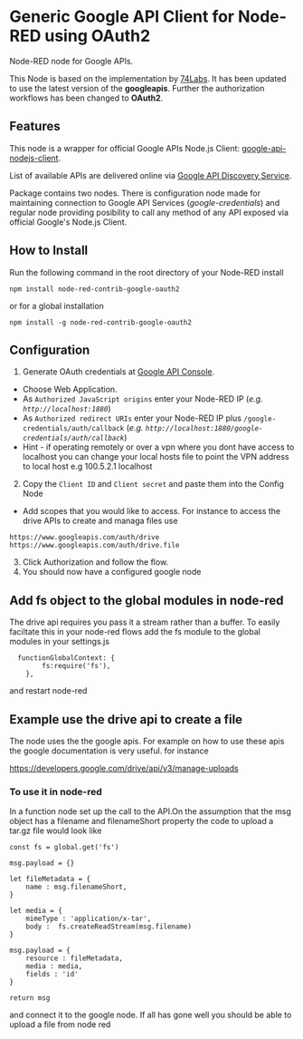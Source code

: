 # Generic Google API Client for Node-RED using OAuth2

Node-RED node for Google APIs.

This Node is based on the implementation by [74Labs](https://github.com/74Labs/node-red-contrib-google). It has been updated to use the latest version of the __googleapis__. Further the authorization workflows has been changed to __OAuth2__.

## Features

This node is a wrapper for official Google APIs Node.js Client: [google-api-nodejs-client](https://github.com/google/google-api-nodejs-client).

List of available APIs are delivered online via [Google API Discovery Service](https://developers.google.com/discovery/).

Package contains two nodes. There is configuration node made for maintaining connection to Google API Services (_google-credentials_) and regular node providing posibility to call any method of any API exposed via official Google's Node.js Client.

## How to Install

Run the following command in the root directory of your Node-RED install

```
npm install node-red-contrib-google-oauth2
```

or for a global installation
```
npm install -g node-red-contrib-google-oauth2
```

## Configuration

1. Generate OAuth credentials at [Google API Console](https://console.developers.google.com/apis/credentials/oauthclient).

  * Choose Web Application.
  * As `Authorized JavaScript origins` enter your Node-RED IP (_e.g. `http://localhost:1880`_)
  * As `Authorized redirect URIs` enter your Node-RED IP plus `/google-credentials/auth/callback` (_e.g. `http://localhost:1880/google-credentials/auth/callback`_)
  * Hint - if operating remotely or over a vpn where you dont have access to localhost you can change your local hosts file to point the VPN address to local host e.g 100.5.2.1 localhost

2. Copy the `Client ID` and `Client secret` and paste them into the Config Node

 * Add scopes that you would like to access. For instance to access the drive APIs to create and managa files use

  ```
  https://www.googleapis.com/auth/drive
  https://www.googleapis.com/auth/drive.file 
  ```

3. Click Authorization and follow the flow. 
4. You should now have a configured google node

## Add fs object to the global modules in node-red

The drive api requires you pass it a stream rather than a buffer. To easily faciltate this in your node-red flows add the fs module to the global modules in your settings.js
```
  functionGlobalContext: {
        fs:require('fs'),
    },

```
and restart node-red

## Example use the drive api to create a file

The node uses the the google apis. For example on how to use these apis the google documentation is very useful. for instance

https://developers.google.com/drive/api/v3/manage-uploads

### To use it in node-red
In a function node set up the call to the API.On the assumption that the msg object has a filename and filenameShort property the code to upload a tar.gz file would look like

```
const fs = global.get('fs')

msg.payload = {}

let fileMetadata = {
    name : msg.filenameShort,
}

let media = {
    mimeType : 'application/x-tar',
    body :  fs.createReadStream(msg.filename)
}

msg.payload = {
    resource : fileMetadata,
    media : media,
    fields : 'id'
}

return msg

```

and connect it to the google node. If all has gone well you should be able to upload a file from node red


